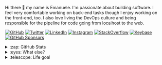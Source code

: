 Hi there 👋 my name is Emanuele. I'm passionate about building software. I feel very comfortable working on back-end tasks though I enjoy working on the front-end, too. I also love living the DevOps culture and being responsible for the pipeline for code going from localhost to the web.

[![GitHub](https://img.shields.io/github/followers/emazzotta?label=GitHub&style=social)](https://github.com/emazzotta)
[![Twitter](https://img.shields.io/twitter/follow/emazzotta?label=Twitter&style=social)](https://twitter.com/emazzotta)
[![LinkedIn](https://img.shields.io/badge/LinkedIn--_.svg?style=social&logo=linkedin)](https://www.linkedin.com/in/emazzotta)
[![Instagram](https://img.shields.io/badge/Instagram--_.svg?style=social&logo=instagram)](https://www.instagram.com/emazzotta_/)
[![StackOverflow](https://img.shields.io/badge/StackOverflow--_.svg?style=social&logo=stackoverflow)](https://stackoverflow.com/users/2596187/emazzotta)
[![Keybase](https://img.shields.io/badge/Keybase--_.svg?style=social&logo=keybase)](https://keybase.io/emazzotta)
[![GitHub Sponsors](https://img.shields.io/badge/GitHub_Sponsors--_.svg?style=social&logo=github&logoColor=EA4AAA)](https://github.com/sponsors/emazzotta)

<details>
  <summary> :zap: GitHub Stats</summary>
  <br />
  <img alt="emazzotta's GitHub Stats" src="https://github-readme-stats.vercel.app/api?username=emazzotta&count_private=true&show_icons=true&theme=tokyonight" />
  <br />
</details>

<details>
  <summary> :eyes: What else?</summary>
  <ul>
    <li>I love climbing & bouldering 🧗‍♀️</li>❤️
    <li>I love indoor skydiving 🏢🪂</li>
    <li>I love making coffee ☕️ (Comandante + Aeropress ❤️)</li>
    <li>I love techno 🔊</li>
    <li>I love Tesla 🚗🔋🌞🍃</li>
  </ul>
</details>

<details>
  <summary> :telescope: Life goal</summary>
  <p>"Leave this world a little better than you found it." - Robert Baden-Powell</p>
</details>
